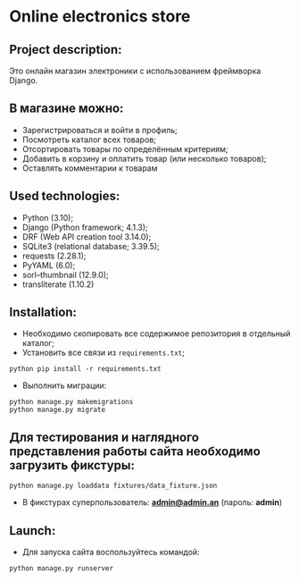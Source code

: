 # Online electronics store


## Project description:
Это онлайн магазин электроники с использованием фреймворка Django.


## В магазине можно:
* Зарегистрироваться и войти в профиль;
* Посмотреть каталог всех товаров;
* Отсортировать товары по определённым критериям;
* Добавить в корзину и оплатить товар (или несколько товаров);
* Оставлять комментарии к товарам


## Used technologies:

* Python (3.10);
* Django (Python framework; 4.1.3);
* DRF (Web API creation tool 3.14.0);
* SQLite3 (relational database; 3.39.5);
* requests (2.28.1);
* PyYAML (6.0);
* sorl–thumbnail (12.9.0);
* transliterate (1.10.2)


## Installation:

* Необходимо скопировать все содержимое репозитория в отдельный каталог;
* Установить все связи из `requirements.txt`;

```
python pip install -r requirements.txt
```

* Выполнить миграции:

```
python manage.py makemigrations
python manage.py migrate
```


## Для тестирования и наглядного представления работы сайта необходимо загрузить фикстуры:

```
python manage.py loaddata fixtures/data_fixture.json
```

* В фикстурах суперпользователь: 
**admin@admin.an** (пароль: **admin**)


## Launch:

* Для запуска сайта воспользуйтесь командой:

```
python manage.py runserver
```
